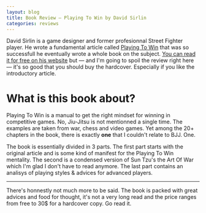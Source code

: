 ```yaml
---
layout: blog
title: Book Review — Playing To Win by David Sirlin
categories: reviews
---
```

David Sirlin is a game designer and former profesionnal Street Fighter player. He wrote a fundamental article called [Playing To Win](http://www.sirlin.net/articles/playing-to-win-part-1.html) that was so successfull he eventually wrote a whole book on the subject. [You can read it for free on his website](http://www.sirlin.net/ptw) but — and I'm going to spoil the review right here — it's so good that you should buy the hardcover. Especially if you like the introductory article.

# What is this book about?

Playing To Win is a manual to get the right mindset for winning in competitive games. No, Jiu-Jitsu is not mentionned a single time. The examples are taken from war, chess and video games. Yet among the 20+ chapters in the book, there is exactly **one** that I couldn't relate to BJJ. One.

The book is essentially divided in 3 parts. The first part starts with the original article and is some kind of manifest for the Playing To Win mentality. The second is a condensed version of Sun Tzu's the Art Of War which I'm glad I don't have to read anymore. The last part contains an analisys of playing styles & advices for advanced players.

***

There's honnestly not much more to be said. The book is packed with great advices and food for thought, it's not a very long read and the price ranges from free to 30$ for a hardcover copy. Go read it.